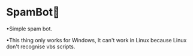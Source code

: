 # SpamBot👾
•Simple spam bot.

•This thing only works for Windows, It can't work in Linux because Linux don't recognise vbs scripts.
